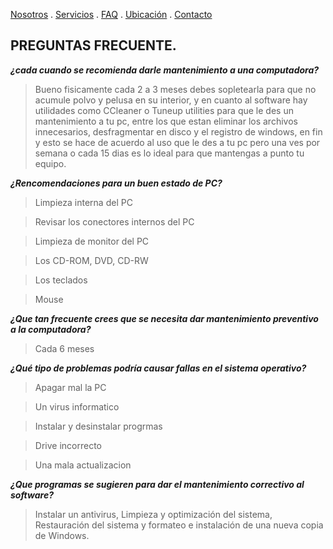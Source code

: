 [Nosotros](./nosotros.md) . [Servicios](./servicios.md) . [FAQ](FAQ.md) . [Ubicación](ubicacion.md) . [Contacto](./contacto.md)

## PREGUNTAS FRECUENTE.  

**_¿cada cuando se recomienda darle mantenimiento a una computadora?_**

> Bueno fisicamente cada 2 a 3 meses debes sopletearla para que no acumule polvo y pelusa en su interior, y en cuanto al software hay utilidades como CCleaner o Tuneup utilities para que le des un mantenimiento a tu pc, entre los que estan eliminar los archivos innecesarios, desfragmentar en disco y el registro de windows, en fin y esto se hace de acuerdo al uso que le des a tu pc pero una ves por semana o cada 15 dias es lo ideal para que mantengas a punto tu equipo.

**_¿Rencomendaciones  para un buen estado de PC?_**

> Limpieza interna del PC 

> Revisar los conectores internos del PC

> Limpieza de monitor del PC

> Los CD-ROM, DVD, CD-RW

> Los teclados

> Mouse

**_¿Que tan frecuente crees que se necesita dar mantenimiento preventivo a la computadora?_**

> Cada 6 meses

**_¿Qué tipo de problemas podría causar fallas en el sistema operativo?_**

> Apagar mal la PC

> Un virus informatico 

> Instalar y desinstalar progrmas

> Drive incorrecto

> Una mala actualizacion

**_¿Que programas se sugieren para dar el mantenimiento correctivo al software?_**

> Instalar un antivirus, Limpieza y optimización del sistema, Restauración del sistema y formateo e instalación de una nueva copia de Windows.
